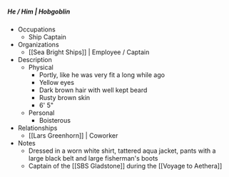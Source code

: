 ##### He / Him | Hobgoblin
 
- Occupations 
	- Ship Captain
- Organizations 
	- [[Sea Bright Ships]] | Employee / Captain
- Description
	- Physical 
		- Portly, like he was very fit a long while ago
		- Yellow eyes
		- Dark brown hair with well kept beard
		- Rusty brown skin
		- 6' 5"
	- Personal 
		- Boisterous
- Relationships 
	- [[Lars Greenhorn]] | Coworker 
- Notes 
	- Dressed in a worn white shirt, tattered aqua jacket, pants with a large black belt and large fisherman's boots
	- Captain of the [[SBS Gladstone]] during the [[Voyage to Aethera]]




